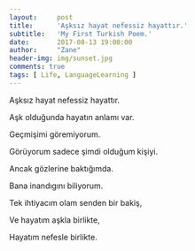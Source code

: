 ```yaml
---
layout:     post
title:      'Aşksız hayat nefessiz hayattır.'
subtitle:   'My First Turkish Poem.'
date:       2017-08-13 19:00:00
author:     "Zane"
header-img: img/sunset.jpg
comments: true
tags: [ Life, LanguageLearning ]
---
```


Aşksız hayat nefessiz hayattır. <br>

Aşk olduğunda hayatın anlamı var. <br>

Geçmişimi göremiyorum. <br>

Görüyorum sadece şimdi olduğum kişiyi. <br>

Ancak gözlerine baktığımda.<br>

Bana inandıgını biliyorum. <br>

Tek ihtiyacım olam senden bir bakiş,<br>

Ve hayatım aşkla birlikte,<br>

Hayatım nefesle birlikte. <br>
